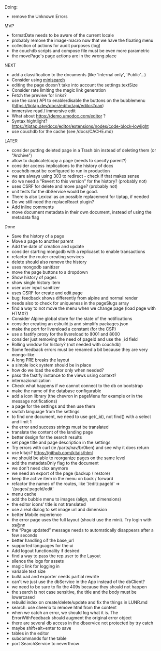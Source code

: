 Doing:
  - remove the Unknown Errors

  MVP
  - formatDate needs to be aware of the current locale
  - probably remove the image-macro now that we have the floating menu
  - collection of actions for audit purposes (log)
  - the couchdb scripts and compose file must be even more parametric
  - the movePage's page actions are in the wrong place

  NEXT
  - add a classification to the documents (like 'Internal only', 'Public'...)
  - Consider using [minisearch](https://github.com/lucaong/minisearch)
  - editing the page doesn't take into account the settings.textSize
  - Consider rate limiting the magic link generation
  - Fetch the preview for links?
  - use the can() API to enable/disable the buttons on the bubblemenu (https://tiptap.dev/docs/editor/api/editor#can)
  - immersive read / immersive edit
  - What about https://demo.umodoc.com/editor ?
  - Syntax hightlight? https://tiptap.dev/docs/editor/extensions/nodes/code-block-lowlight
  - use couchdb for the cache (see /docs/CACHE.md)

  LATER
  - consider putting deleted page in a Trash bin instead of deleting them (or "Archive")
  - allow to duplicate/copy a page (needs to specify parent?)
  - consider access implications to the history of docs
  - couchdb must be configured to run in production
  - we are always using 303 to redirect - check if that makes sense
  - do we need a "Revert to this version" for the history? (probably not)
  - uses CSRF for delete and move page? (probably not)
  - unit tests for the dbService would be good.
  - There is also Lexical as an possible replacement for tiptap, if needed
  - Do we still need the replaceReact plugin?
  - Add inline comments
  - move document metadata in their own document, instead of using the metadata flag

Done
- Save the history of a page
- Move a page to another parent
- Add the date of creation and update
- consider starting mongodb with a replicaset to enable transactions
- refactor the router creating services
- delete should also remove the history
- uses mongodb sanitizer
- move the page buttons to a dropdown
- Show history of pages
- show single history item
- user user input sanitizer
- uses CSRF for create and edit page
- bug: feedback shows differently from alpine and normal render
- needs also to check for uniqueness in the pageSlugs array
- find a way to not move the menu when we change page (load page with HTMX?)
- Consider Alpine global store for the state of the notifications
- consider creating an esbuild.js and simplify packages.json
- make the port for livereload a constant (for the CSP)
- use a fastify proxy for the livereload to 8001 and 8000
- consider just removing the need of pageId and use the _id field
- Rolling window for history? (not needed with couchdb)
- Some feedback errors must be renamed a bit because they are very mongo-like
- A long PRE breaks the layout
- a simple lock system should be in place
- how do we load the editor only when needed?
- pass the fastify instance to the views using context?
- internazionalization
- Check what happens if we cannot connect to the db on bootstrap
- make the name of the database configurable
- add a icon library (the chevron in pageMenu for example or in the message notifications)
- a page for the settings and then use them
- switch language from the settings
- to find one document, we need to use get(_id), not find() with a select and limit 1
- the error and success strings must be translated
- translate the content of the landing page
- better design for the search results
- set page title and page description in the settings
- Try errors with curl (ie /parts/nav/br0ken) and see why it does return
- use kitajs? https://github.com/kitajs/html
- we should be able to reorganize pages on the same level
- add the metadataOnly flag to the document
- we don't need clsx anymore
- we need an export of the page (backup / restore)
- keep the active item in the menu on back / forward
- refactor the names of the routes, like '/edit/:pageId' => '/pages/:pageId/edit'
- menu cache
- add the bubble menu to images (align, set dimensions)
- the editor icons' title is not translated
- use a real dialog to set image url and dimension
- better Mobile experience
- the error page uses the full layout (should use the mini). Try login with ss@nn
- the “Page updated” message needs to automatically disappears after a few seconds
- better handling oif the base_url
- supported languages for the ui
- Add logout functionality if desired
- find a way to pass the rep.user to the Layout
- silence the logs for assets
- magic link for logging in
- variable text size
- bulkLoad and exporter needs partial rewrite
- can't we just use the dbService in the App instead of the dbClient?
- we need to be sure to fix the 409s because they should not happen
- the search is not case sensitive, the title and the body must be lowercased
- rebuild index on create/delete/update and fix the things in LUNR.md
- search: use cheerio to remove html from the content
- when we catch an error, we should log what it is. The ErrorWithFeedback should augment the original error object
- there are several db access in the dbservice not protected by try catch
- maybe shift+alt+enter to save
- tables in the editor
- subcommands for the table
- port SearchService to neverthrow
